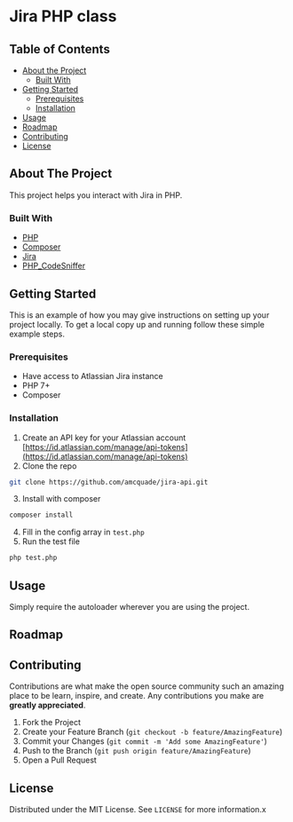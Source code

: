 # Jira PHP class

## Table of Contents

- [About the Project](#about-the-project)
  - [Built With](#built-with)
- [Getting Started](#getting-started)
  - [Prerequisites](#prerequisites)
  - [Installation](#installation)
- [Usage](#usage)
- [Roadmap](#roadmap)
- [Contributing](#contributing)
- [License](#license)

## About The Project

This project helps you interact with Jira in PHP.

### Built With

- [PHP](https://www.php.net/)
- [Composer](https://getcomposer.org/)
- [Jira](https://www.atlassian.com/software/jira)
- [PHP_CodeSniffer](https://github.com/squizlabs/PHP_CodeSniffer)

## Getting Started

This is an example of how you may give instructions on setting up your project locally.
To get a local copy up and running follow these simple example steps.

### Prerequisites

- Have access to Atlassian Jira instance
- PHP 7+
- Composer

### Installation

1. Create an API key for your Atlassian account [https://id.atlassian.com/manage/api-tokens](https://id.atlassian.com/manage/api-tokens)
2. Clone the repo

```sh
git clone https://github.com/amcquade/jira-api.git
```

3. Install with composer

```sh
composer install
```

4. Fill in the config array in `test.php`
5. Run the test file

```sh
php test.php
```

## Usage

Simply require the autoloader wherever you are using the project.

## Roadmap

## Contributing

Contributions are what make the open source community such an amazing place to be learn, inspire, and create. Any contributions you make are **greatly appreciated**.

1. Fork the Project
2. Create your Feature Branch (`git checkout -b feature/AmazingFeature`)
3. Commit your Changes (`git commit -m 'Add some AmazingFeature'`)
4. Push to the Branch (`git push origin feature/AmazingFeature`)
5. Open a Pull Request

## License

Distributed under the MIT License. See `LICENSE` for more information.x
